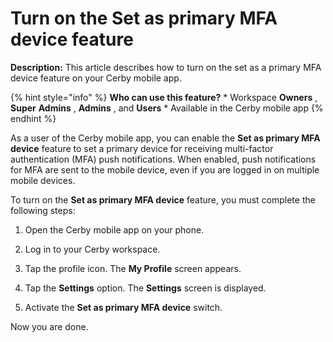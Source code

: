 # Turn on the Set as primary MFA device feature

**Description:** This article describes how to turn on the set as a primary MFA device feature on your Cerby mobile app.

{% hint style="info" %} **Who can use this feature?** * Workspace **Owners** ,
**Super** **Admins** , **Admins** , and **Users** * Available in the Cerby
mobile app {% endhint %}

As a user of the Cerby mobile app, you can enable the **Set as primary MFA
device** feature to set a primary device for receiving multi-factor
authentication (MFA) push notifications. When enabled, push notifications for
MFA are sent to the mobile device, even if you are logged in on multiple
mobile devices.

To turn on the **Set as primary MFA device** feature, you must complete the
following steps:

  1. Open the Cerby mobile app on your phone.

  2. Log in to your Cerby workspace.

  3. Tap the profile icon. The **My Profile** screen appears.

  4. Tap the **Settings** option. The **Settings** screen is displayed.

  5. Activate the **Set as primary MFA device** switch.

Now you are done.


